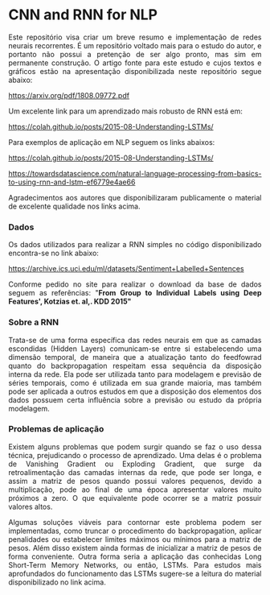 <h1>CNN and RNN for NLP</h1>
<p align="justify">Este repositório visa criar um breve resumo e implementação de redes neurais recorrentes. É um repositório voltado mais para o estudo do autor, e portanto 
    não possui a pretenção de ser algo pronto, mas sim em permanente construção. O artigo fonte para este estudo e cujos textos e gráficos estão na apresentação disponibilizada neste repositório segue abaixo:
     </p>
<p align="justify"><a href="https://arxiv.org/pdf/1808.09772.pdf">https://arxiv.org/pdf/1808.09772.pdf</a></p>
<p align="justify">Um excelente link para um aprendizado mais robusto de RNN está em:</p>
<p align="justify"><a href="https://colah.github.io/posts/2015-08-Understanding-LSTMs/"> https://colah.github.io/posts/2015-08-Understanding-LSTMs/</a></p>
<p align="justify">Para exemplos de aplicação em NLP seguem os links abaixos:</p>
<p align="justify"><a href="https://colah.github.io/posts/2015-08-Understanding-LSTMs/"> https://colah.github.io/posts/2015-08-Understanding-LSTMs/</a></p>
<p align="justify"><a href="https://towardsdatascience.com/natural-language-processing-from-basics-to-using-rnn-and-lstm-ef6779e4ae66">https://towardsdatascience.com/natural-language-processing-from-basics-to-using-rnn-and-lstm-ef6779e4ae66</a></p>
<p align="justify">Agradecimentos aos autores que disponibilizaram publicamente o material de excelente qualidade nos links acima.</p>    
</p></p></p></p>
<h3>Dados</h3>
<p align="justify">Os dados utilizados para realizar a RNN simples no código disponibilizado encontra-se no link abaixo:</p>
<p align="justify"><a href="https://archive.ics.uci.edu/ml/datasets/Sentiment+Labelled+Sentences">https://archive.ics.uci.edu/ml/datasets/Sentiment+Labelled+Sentences</a></p>
<p align="justify">Conforme pedido  no site para realizar o download da base de dados seguem as referências: "<b>From Group to Individual Labels using Deep Features', Kotzias et. al,. KDD 2015"</b></p>
<h3>Sobre a RNN</h3>
<p align="justify">Trata-se de uma forma específica das redes neurais em que as camadas escondidas (Hidden Layers)
    comunicam-se entre si estabelecendo uma dimensão temporal, de maneira que a atualização tanto do feedfowrad quanto 
do backpropagation respeitam essa sequência da disposição interna da rede. Ela pode ser utilizada tanto para 
modelagem e previsão de séries temporais, como é utilizada em sua grande maioria, mas também pode ser
aplicada a outros estudos em que a disposição dos elementos dos dados possuem certa influência sobre a previsão ou estudo da própria modelagem. </p>

<h3> Problemas de aplicação</h3>

<p align="justify">Existem alguns problemas que podem surgir quando se faz o uso dessa técnica, prejudicando o processo de 
    aprendizado. Uma delas é o problema de Vanishing Gradient ou Exploding Gradient, que surge da retroalimentação das camadas 
    internas da rede, que pode ser longa, e assim a matriz de pesos quando possui valores pequenos, devido a multiplicação, pode
    ao final de uma época apresentar valores muito próximos a zero. O que equivalente pode ocorrer se a matriz possuir valores altos.
</p>
<p align="justify">Algumas soluções viáveis para contornar este problema podem ser implementadas, como truncar o procedimento do backpropagation, aplicar penalidades ou estabelecer limites máximos ou mínimos para 
    a matriz de pesos. Além disso existem ainda formas de inicializar a matriz de pesos de forma conveniente. Outra forma seria a aplicação das conhecidas Long Short-Term Memory Networks, ou então,
    LSTMs. Para estudos mais aprofundados do funcionamento das LSTMs sugere-se a leitura do material disponibilizado no link acima.
</p>

